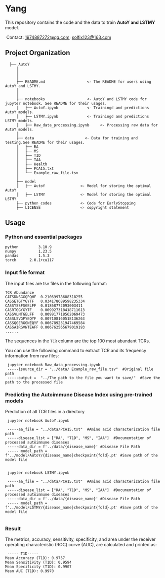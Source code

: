 # Yang

This repository contains the code and the data to train **AutoY and LSTMY** model.

​    Contact: 1974887272@qq.com; solfix123@163.com

## Project Organization
      ├── AutoY                     
         │
         │
         │     
         ├── README.md                   <- The README for users using AutoY and LSTMY.
         │
         │
         ├── notebooks                   <- AutoY and LSTMY code for jupyter notebook. See README for their usages.
         │   ├── AutoY.ipynb             <- Trainingd and predictions AutoY models.
         │   ├── LSTMY.ipynb             <- Trainingd and predictions LSTMY models. 
         │   ├── Raw_data_processing.ipynb     <- Processing raw data for AutoY models.
         │
         ├── data                       <- Data for training and testing.See README for their usages.
         │   ├── RA
         │   ├── MS                   
         │   ├── TID                     
         │   ├── IAA                   
         │   ├── Health   
         │   ├── PCA15.txt  
         │   └── Example_raw_file.tsv        
         │
         ├── model
         │   ├── AutoY                <- Model for storing the optimal AutoY  
         │   ├── LSTMY                <- Model for storing the optimal LSTMY    
         ├── python_codes             <- Code for EarlyStopping    
         ├── LICENSE                  <- copyright statement  
       
             

## Usage

### Python and essential packages

```
python         3.10.9
numpy          1.23.5
pandas         1.5.3
torch      2.0.1+cu117
```

### Input file format

The input files are tsv files in the following format:

```
TCR	Abundance
CATSDNSGGQPQHF	0.21069978688318255
CASSETGTYGYTF	0.034178689598235334
CASSYSSFSGELFF	0.01868772093003411
CASRTGGYGYTF	0.009927318418711613
CASSVLNTGELFF	0.009917718562069473
CASSLSVGPYEQYF	0.007108160518136263
CASSQGERGGNEQYF	0.006789231947469584
CASSAIRGVNTEAFF	0.006762565679019193
......
```

The sequences in the `TCR` column are the top 100 most abundant TCRs.

You can use the following command to extract TCR and its frequency information from raw files:

```
 jupyter notebook Raw_data_processing.ipynb 
 -----isource_dir = "../data/ Example_raw_file.tsv"  #Original file path
 -----output =  "../The path to the file you want to save/"  #Save the path to the processed file
```

### Predicting the Autoimmune Disease Index using pre-trained models

Prediction of all TCR files in a directory

```
 jupyter notebook AutoY.ipynb 
 
 -----aa_file = "../data/PCA15.txt"  #Amino acid characterization file path
 -----disease_list = ["RA", "T1D", "MS", "IAA"]  #Documentation of processed autoimmune diseases
 -----data_dir = f'../data/{disease_name}' #Disease File Path
 ----- model_path = f'../model/AutoY/{disease_name}checkpoint{fold}.pt' #Save path of the model file
 
```
```
 jupyter notebook LSTMY.ipynb 
 
 -----aa_file = "../data/PCA15.txt"  #Amino acid characterization file path
 -----disease_list = ["RA", "T1D", "MS", "IAA"]  #Documentation of processed autoimmune diseases
 -----data_dir = f'../data/{disease_name}' #Disease File Path
 ----- model_path = f'../model/LSTMY/{disease_name}checkpoint{fold}.pt' #Save path of the model file
 
```
### Result

The metrics, accuracy, sensitivity, specificity, and area under the receiver operating characteristic (ROC) curve (AUC), are calculated and printed as:
``` 
 ----- T1D-----
Mean Accuracy (T1D): 0.9757
Mean Sensitivity (T1D): 0.9594
Mean Specificity (T1D): 0.9907
Mean AUC (T1D): 0.9970

```


